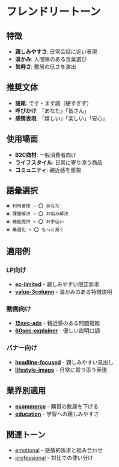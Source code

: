 # フレンドリートーン

## 特徴
- **親しみやすさ**: 日常会話に近い表現
- **温かみ**: 人間味のある言葉選び
- **気軽さ**: 敷居の低さを演出

## 推奨文体
- **語尾**: です・ます調（硬すぎず）
- **呼びかけ**: 「あなた」「皆さん」
- **感情表現**: 「嬉しい」「楽しい」「安心」

## 使用場面
- **B2C商材**: 一般消費者向け
- **ライフスタイル**: 日常に寄り添う商品
- **コミュニティ**: 親近感を重視

## 語彙選択
```
❌ 利用者様 → ⭕ あなた
❌ 課題解決 → ⭕ お悩み解決
❌ 機能提供 → ⭕ お手伝い
❌ 最適化 → ⭕ もっと良く
```

## 適用例

### LP向け
- **[ec-limited](../../lp/patterns/ec-limited.md)** - 親しみやすい限定訴求
- **[value-3column](../../lp/components/features/value-3column.md)** - 温かみのある特徴説明

### 動画向け
- **[15sec-ads](../../video/patterns/15sec-ads/problem-solution-cta.md)** - 親近感のある問題提起
- **[60sec-explainer](../../video/patterns/60sec-explainer/product-demo.md)** - 優しい説明口調

### バナー向け
- **[headline-focused](../../banner/layouts/text-heavy/headline-focused.md)** - 親しみやすい見出し
- **[lifestyle-image](../../banner/layouts/visual-heavy/lifestyle-image.md)** - 日常に寄り添う表現

## 業界別適用
- **[ecommerce](../industry-insights/ecommerce.md)** - 購買の敷居を下げる
- **[education](../industry-insights/education.md)** - 学習への親しみやすさ

## 関連トーン
- [emotional](../content-tone/emotional.md) - 感情的訴求と組み合わせ
- [professional](../content-tone/professional.md) - 対比での使い分け